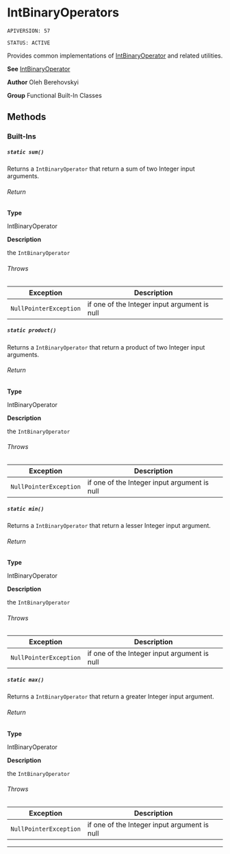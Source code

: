 # IntBinaryOperators

`APIVERSION: 57`

`STATUS: ACTIVE`

Provides common implementations of [IntBinaryOperator](/docs/Functional-Abstract-Classes/IntBinaryOperator.md) and related utilities.


**See** [IntBinaryOperator](/docs/Functional-Abstract-Classes/IntBinaryOperator.md)


**Author** Oleh Berehovskyi


**Group** Functional Built-In Classes

## Methods
### Built-Ins
##### `static sum()`

Returns a `IntBinaryOperator` that return a sum of two Integer input arguments.

###### Return

**Type**

IntBinaryOperator

**Description**

the `IntBinaryOperator`

###### Throws
|Exception|Description|
|---|---|
|`NullPointerException`|if one of the Integer input argument is null|

##### `static product()`

Returns a `IntBinaryOperator` that return a product of two Integer input arguments.

###### Return

**Type**

IntBinaryOperator

**Description**

the `IntBinaryOperator`

###### Throws
|Exception|Description|
|---|---|
|`NullPointerException`|if one of the Integer input argument is null|

##### `static min()`

Returns a `IntBinaryOperator` that return a lesser Integer input argument.

###### Return

**Type**

IntBinaryOperator

**Description**

the `IntBinaryOperator`

###### Throws
|Exception|Description|
|---|---|
|`NullPointerException`|if one of the Integer input argument is null|

##### `static max()`

Returns a `IntBinaryOperator` that return a greater Integer input argument.

###### Return

**Type**

IntBinaryOperator

**Description**

the `IntBinaryOperator`

###### Throws
|Exception|Description|
|---|---|
|`NullPointerException`|if one of the Integer input argument is null|

---
